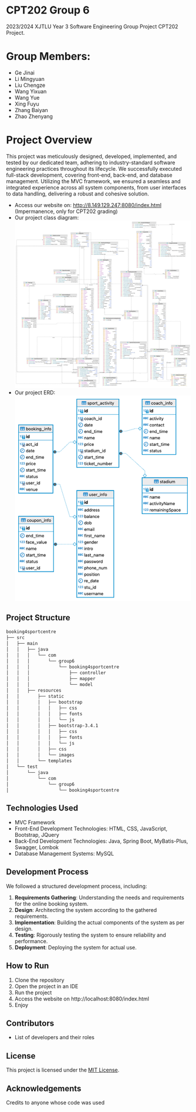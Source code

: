 # CPT202 Group 6
2023/2024 XJTLU Year 3 Software Engineering Group Project CPT202 Project.

# Group Members:
* Ge Jinai
* Li Mingyuan
* Liu Chengze
* Wang Yixuan
* Wang Yue
* Xing Fuyu
* Zhang Baiyan
* Zhao Zhenyang
# Project Overview
This project was meticulously designed, developed, implemented, and tested by our dedicated team, adhering to industry-standard software engineering practices throughout its lifecycle. We successfully executed full-stack development, covering front-end, back-end, and database management. Utilizing the MVC framework, we ensured a seamless and integrated experience across all system components, from user interfaces to data handling, delivering a robust and cohesive solution.
* Access our website on: http://8.149.129.247:8080/index.html (Impermanence, only for CPT202 grading)
* Our project class diagram:
![Class_Diagram.png](image%2FClass_Diagram.png)
* Our project ERD:
![ERD.png](image%2Fsport_centre.png)

## Project Structure
```
booking4sportcentre
├── src
│   ├── main
│   │   ├── java
│   │   │   └── com
│   │   │       └── group6
│   │   │           └── booking4sportcentre
│   │   │               ├── controller
│   │   │               ├── mapper
│   │   │               └── model
│   │   ├── resources
│   │       ├── static
│   │       │   ├── bootstrap
│   │       │   │   ├── css
│   │       │   │   ├── fonts
│   │       │   │   └── js
│   │       │   ├── bootstrap-3.4.1
│   │       │   │   ├── css
│   │       │   │   ├── fonts
│   │       │   │   └── js
│   │       │   ├── css
│   │       │   └── images
│   │       └── templates
│   └── test
│       └── java
│           └── com
│               └── group6
│                   └── booking4sportcentre

```


## Technologies Used

- MVC Framework
- Front-End Development Technologies: HTML, CSS, JavaScript, Bootstrap, JQuery
- Back-End Development Technologies: Java, Spring Boot, MyBatis-Plus, Swagger, Lombok
- Database Management Systems: MySQL

## Development Process

We followed a structured development process, including:
1. **Requirements Gathering**: Understanding the needs and requirements for the online booking system.
2. **Design**: Architecting the system according to the gathered requirements.
3. **Implementation**: Building the actual components of the system as per design.
4. **Testing**: Rigorously testing the system to ensure reliability and performance.
5. **Deployment**: Deploying the system for actual use.

## How to Run
1. Clone the repository
2. Open the project in an IDE
3. Run the project
4. Access the website on http://localhost:8080/index.html
5. Enjoy

## Contributors

- List of developers and their roles

## License

This project is licensed under the [MIT License](LICENSE.md).

## Acknowledgements
Credits to anyone whose code was used